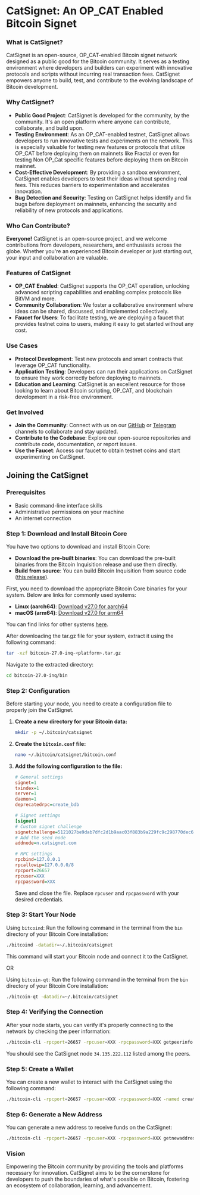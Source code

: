 # CatSignet: An OP_CAT Enabled Bitcoin Signet

### **What is CatSignet?**

CatSignet is an open-source, OP_CAT-enabled Bitcoin signet network designed as a public good for the Bitcoin community. It serves as a testing environment where developers and builders can experiment with innovative protocols and scripts without incurring real transaction fees. CatSignet empowers anyone to build, test, and contribute to the evolving landscape of Bitcoin development.

### **Why CatSignet?**

- **Public Good Project**: CatSignet is developed for the community, by the community. It's an open platform where anyone can contribute, collaborate, and build upon.
- **Testing Environment**: As an OP_CAT-enabled testnet, CatSignet allows developers to run innovative tests and experiments on the network. This is especially valuable for testing new features or protocols that utilize OP_CAT before deploying them on mainnets like Fractal or even for testing Non OP_Cat specific features before deploying them on Bitcoin mainnet.
- **Cost-Effective Development**: By providing a sandbox environment, CatSignet enables developers to test their ideas without spending real fees. This reduces barriers to experimentation and accelerates innovation.
- **Bug Detection and Security**: Testing on CatSignet helps identify and fix bugs before deployment on mainnets, enhancing the security and reliability of new protocols and applications.

### **Who Can Contribute?**

**Everyone!** CatSignet is an open-source project, and we welcome contributions from developers, researchers, and enthusiasts across the globe. Whether you're an experienced Bitcoin developer or just starting out, your input and collaboration are valuable.

### **Features of CatSignet**

- **OP_CAT Enabled**: CatSignet supports the OP_CAT operation, unlocking advanced scripting capabilities and enabling complex protocols like BitVM and more.
- **Community Collaboration**: We foster a collaborative environment where ideas can be shared, discussed, and implemented collectively.
- **Faucet for Users**: To facilitate testing, we are deploying a faucet that provides testnet coins to users, making it easy to get started without any cost.

### **Use Cases**

- **Protocol Development**: Test new protocols and smart contracts that leverage OP_CAT functionality.
- **Application Testing**: Developers can run their applications on CatSignet to ensure they work correctly before deploying to mainnets.
- **Education and Learning**: CatSignet is an excellent resource for those looking to learn about Bitcoin scripting, OP_CAT, and blockchain development in a risk-free environment.

### **Get Involved**

- **Join the Community**: Connect with us on our [GitHub](https://github.com/Cat-Signet) or [Telegram](https://www.notion.so/CatSignet-An-OP_CAT-Enabled-Bitcoin-Signet-Public-Good-11c611d75bea80aa91e2f500dd079066?pvs=21) channels to collaborate and stay updated.
- **Contribute to the Codebase**: Explore our open-source repositories and contribute code, documentation, or report issues.
- **Use the Faucet**: Access our faucet to obtain testnet coins and start experimenting on CatSignet.

## Joining the CatSignet

### Prerequisites

- Basic command-line interface skills
- Administrative permissions on your machine
- An internet connection

### Step 1: Download and Install Bitcoin Core

You have two options to download and install Bitcoin Core:

- **Download the pre-built binaries**: You can download the pre-built binaries from the Bitcoin Inquisition release and use them directly.
- **Build from source**: You can build Bitcoin Inquisition from source code ([this release](https://github.com/bitcoin-inquisition/bitcoin/releases/tag/v27.0-inq)).

First, you need to download the appropriate Bitcoin Core binaries for your system. Below are links for commonly used systems:

- **Linux (aarch64)**: [Download v27.0 for aarch64](https://github.com/bitcoin-inquisition/bitcoin/releases/download/v27.0-inq/bitcoin-27.0-inq-aarch64-linux-gnu.tar.gz)
- **macOS (arm64)**: [Download v27.0 for arm64](https://github.com/bitcoin-inquisition/bitcoin/releases/download/v27.0-inq/bitcoin-27.0-inq-arm64-apple-darwin.tar.gz)

You can find links for other systems [here](https://github.com/bitcoin-inquisition/bitcoin/releases/tag/v27.0-inq).

After downloading the tar.gz file for your system, extract it using the following command:

```bash
tar -xzf bitcoin-27.0-inq-<platform>.tar.gz
```

Navigate to the extracted directory:

```bash
cd bitcoin-27.0-inq/bin
```

### Step 2: Configuration

Before starting your node, you need to create a configuration file to properly join the CatSignet.

1. **Create a new directory for your Bitcoin data:**

    ```bash
    mkdir -p ~/.bitcoin/catsignet
    ```

2. **Create the `bitcoin.conf` file:**

    ```bash
    nano ~/.bitcoin/catsignet/bitcoin.conf
    ```

3. **Add the following configuration to the file:**

    ```ini
    # General settings
    signet=1
    txindex=1
    server=1
    daemon=1
    deprecatedrpc=create_bdb

    # Signet settings
    [signet]
    # Custom signet challenge
    signetchallenge=5121027be9dab7dfc2d1b9aac03f883b9a229fc9c298770dec626b2acbf39e9b6e0e0c51ae
    # Add the seed node
    addnode=n.catsignet.com

    # RPC settings
    rpcbind=127.0.0.1
    rpcallowip=127.0.0.0/8
    rpcport=26657
    rpcuser=XXX
    rpcpassword=XXX
    ```

    Save and close the file. Replace `rpcuser` and `rpcpassword` with your desired credentials.

### Step 3: Start Your Node

Using `bitcoind`:
Run the following command in the terminal from the `bin` directory of your Bitcoin Core installation:

```bash
./bitcoind -datadir=~/.bitcoin/catsignet
```

This command will start your Bitcoin node and connect it to the CatSignet.

OR

Using `bitcoin-qt`: Run the following command in the terminal from the `bin` directory of your Bitcoin Core installation:

```bash
./bitcoin-qt -datadir=~/.bitcoin/catsignet
```

### Step 4: Verifying the Connection

After your node starts, you can verify it's properly connecting to the network by checking the peer information:

```bash
./bitcoin-cli -rpcport=26657 -rpcuser=XXX -rpcpassword=XXX getpeerinfo
```

You should see the CatSignet node `34.135.222.112` listed among the peers.

### Step 5: Create a Wallet

You can create a new wallet to interact with the CatSignet using the following command:

```bash
./bitcoin-cli -rpcport=26657 -rpcuser=XXX -rpcpassword=XXX -named createwallet wallet_name="test" descriptors=false
```

### Step 6: Generate a New Address

You can generate a new address to receive funds on the CatSignet:

```bash
./bitcoin-cli -rpcport=26657 -rpcuser=XXX -rpcpassword=XXX getnewaddress
```

### **Vision**

Empowering the Bitcoin community by providing the tools and platforms necessary for innovation. CatSignet aims to be the cornerstone for developers to push the boundaries of what's possible on Bitcoin, fostering an ecosystem of collaboration, learning, and advancement.
